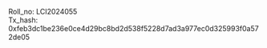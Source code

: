 Roll_no: LCI2024055 <br>
Tx_hash: 0xfeb3dc1be236e0ce4d29bc8bd2d538f5228d7ad3a977ec0d325993f0a572de05 <br>